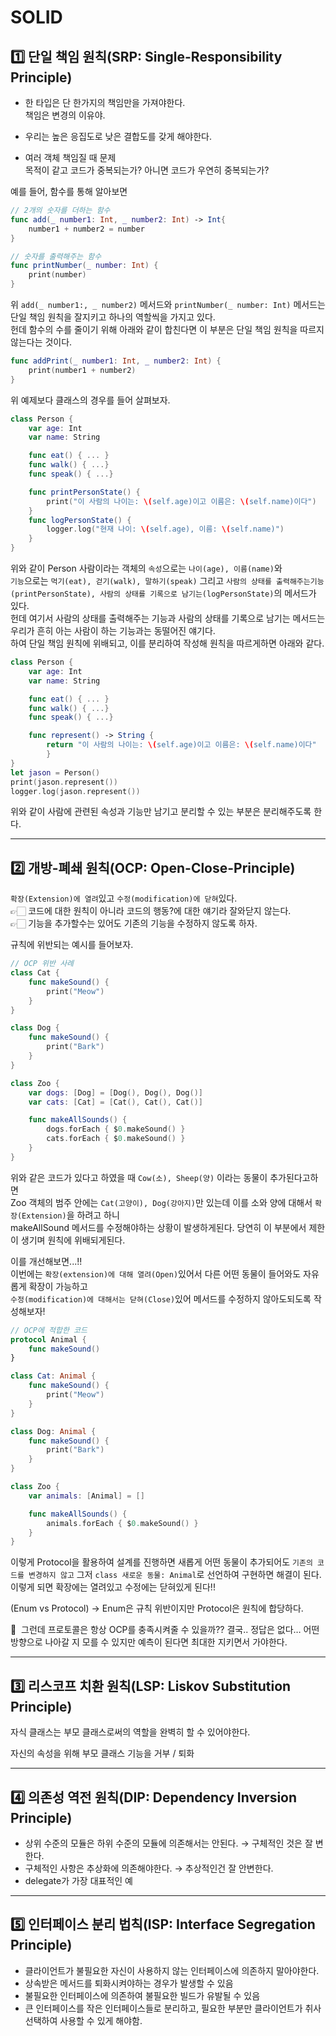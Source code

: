 # SOLID

## 1️⃣ 단일 책임 원칙(SRP: Single-Responsibility Principle)
- 한 타입은 단 한가지의 책임만을 가져야한다.   
책임은 변경의 이유야.    

- 우리는 높은 응집도로 낮은 결합도를 갖게 해야한다.

- 여러 객체 책임질 때 문제   
목적이 같고 코드가 중복되는가? 아니면 코드가 우연히 중복되는가?   

예를 들어, 함수를 통해 알아보면
```Swift
// 2개의 숫자를 더하는 함수
func add(_ number1: Int, _ number2: Int) -> Int{
    number1 + number2 = number
}

// 숫자를 출력해주는 함수
func printNumber(_ number: Int) {
    print(number)
}
```
위 `add(_ number1:, _ number2)` 메서드와 `printNumber(_ number: Int)` 메서드는 단일 책임 원칙을 잘지키고 하나의 역할씩을 가지고 있다.   
헌데 함수의 수를 줄이기 위해 아래와 같이 합친다면 이 부분은 단일 책임 원칙을 따르지 않는다는 것이다.   
```Swift
func addPrint(_ number1: Int, _ number2: Int) {
    print(number1 + number2)
}
```
위 예제보다 클래스의 경우를 들어 살펴보자.
```Swift
class Person {
    var age: Int
    var name: String

    func eat() { ... }
    func walk() { ...}
    func speak() { ...}

    func printPersonState() { 
        print("이 사람의 나이는: \(self.age)이고 이름은: \(self.name)이다")
    }
    func logPersonState() { 
        logger.log("현재 나이: \(self.age), 이름: \(self.name)")
    }
}
```
위와 같이 Person 사람이라는 객체의 `속성`으로는 `나이(age), 이름(name)`와   
`기능`으로는 `먹기(eat), 걷기(walk), 말하기(speak)` 그리고 `사람의 상태를 출력해주는기능(printPersonState), 사람의 상태를 기록으로 남기는(logPersonState)`의 메서드가 있다.   
헌데 여기서 사람의 상태를 출력해주는 기능과 사람의 상태를 기록으로 남기는 메서드는 우리가 흔히 아는 사람이 하는 기능과는 동떨어진 얘기다.   
하여 단일 책임 원칙에 위배되고, 이를 분리하여 작성해 원칙을 따르게하면 아래와 같다.
```Swift
class Person {
    var age: Int
    var name: String

    func eat() { ... }
    func walk() { ...}
    func speak() { ...}

    func represent() -> String {
        return "이 사람의 나이는: \(self.age)이고 이름은: \(self.name)이다"
        }
}
let jason = Person()
print(jason.represent())
logger.log(jason.represent())
```
위와 같이 사람에 관련된 속성과 기능만 남기고 분리할 수 있는 부분은 분리해주도록 한다.

---
## 2️⃣ 개방-폐쇄 원칙(OCP: Open-Close-Principle)
`확장(Extension)에 열려`있고 `수정(modification)에 닫혀`있다.   
👉🏻 코드에 대한 원칙이 아니라 코드의 행동?에 대한 얘기라 잘와닫지 않는다.   
👉🏻 기능을 추가할수는 있어도 기존의 기능을 수정하지 않도록 하자.

규칙에 위반되는 예시를 들어보자.
```Swift
// OCP 위반 사례
class Cat {
    func makeSound() {
        print("Meow")
    }
}

class Dog {
    func makeSound() {
        print("Bark")
    }
}

class Zoo {
    var dogs: [Dog] = [Dog(), Dog(), Dog()]
    var cats: [Cat] = [Cat(), Cat(), Cat()]

    func makeAllSounds() {
        dogs.forEach { $0.makeSound() }
        cats.forEach { $0.makeSound() }
    }
}
```
위와 같은 코드가 있다고 하였을 때 `Cow(소), Sheep(양)` 이라는 동물이 추가된다고하면   
Zoo 객체의 범주 안에는 `Cat(고양이), Dog(강아지)`만 있는데 이를 소와 양에 대해서 `확장(Extension)`을 하려고 하니   
makeAllSound 메서드를 수정해야하는 상황이 발생하게된다. 당연히 이 부분에서 제한이 생기며 원칙에 위배되게된다.   

이를 개선해보면...!!   
이번에는 `확장(extension)에 대해 열려(Open)`있어서 다른 어떤 동물이 들어와도 자유롭게 확장이 가능하고   
`수정(modification)에 대해서는 닫혀(Close)`있어 메서드를 수정하지 않아도되도록 작성해보자!
```Swift
// OCP에 적합한 코드
protocol Animal {
    func makeSound()
}

class Cat: Animal {
    func makeSound() {
        print("Meow")
    }
}

class Dog: Animal {
    func makeSound() {
        print("Bark")
    }
}

class Zoo {
    var animals: [Animal] = []

    func makeAllSounds() {
        animals.forEach { $0.makeSound() }
    }
}
```
이렇게 Protocol을 활용하여 설계를 진행하면 새롭게 어떤 동물이 추가되어도 `기존의 코드를 변경하지 않고` 그저 `class 새로운 동물: Animal`로 선언하여 구현하면 해결이 된다.   
이렇게 되면 확장에는 열려있고 수정에는 닫혀있게 된다!!

(Enum vs Protocol) → Enum은 규칙 위반이지만 Protocol은 원칙에 합당하다.

🤔  그런데 프로토콜은 항상 OCP를 충족시켜줄 수 있을까??
결국.. 정답은 없다… 어떤 방향으로 나아갈 지 모를 수 있지만 예측이 된다면 최대한 지키면서 가야한다.

---
## 3️⃣ 리스코프 치환 원칙(LSP: Liskov Substitution Principle)

자식 클래스는 부모 클래스로써의 역할을 완벽히 할 수 있어야한다.

자신의 속성을 위해 부모 클래스 기능을 거부 / 퇴화

---
## 4️⃣ 의존성 역전 원칙(DIP: Dependency Inversion Principle)
- 상위 수준의 모듈은 하위 수준의 모듈에 의존해서는 안된다. → 구체적인 것은 잘 변한다.
- 구체적인 사항은 추상화에 의존해야한다. → 추상적인건 잘 안변한다.
- delegate가 가장 대표적인 예

---
## 5️⃣ 인터페이스 분리 법칙(ISP: Interface Segregation Principle)
- 클라이언트가 불필요한 자신이 사용하지 않는 인터페이스에 의존하지 말아야한다.
- 상속받은 메서드를 퇴화시켜야하는 경우가 발생할 수 있음
- 불필요한 인터페이스에 의존하여 불필요한 빌드가 유발될 수 있음
- 큰 인터페이스를 작은 인터페이스들로 분리하고,
필요한 부분만 클라이언트가 취사선택하여 사용할 수 있게 해야함.